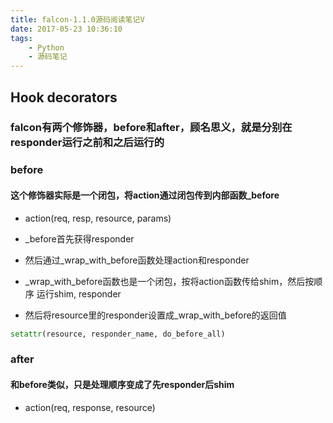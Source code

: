 ```yaml
---
title: falcon-1.1.0源码阅读笔记V
date: 2017-05-23 10:36:10
tags:
    - Python
    - 源码笔记
---
```


## Hook decorators

### falcon有两个修饰器，before和after，顾名思义，就是分别在responder运行之前和之后运行的

### before
#### 这个修饰器实际是一个闭包，将action通过闭包传到内部函数_before

* action(req, resp, resource, params)
* _before首先获得responder
* 然后通过_wrap_with_before函数处理action和responder
* _wrap_with_before函数也是一个闭包，按将action函数传给shim，然后按顺序
运行shim, responder

* 然后将resource里的responder设置成_wrap_with_before的返回值

````python
setattr(resource, responder_name, do_before_all)
````

### after
#### 和before类似，只是处理顺序变成了先responder后shim
* action(req, response, resource)